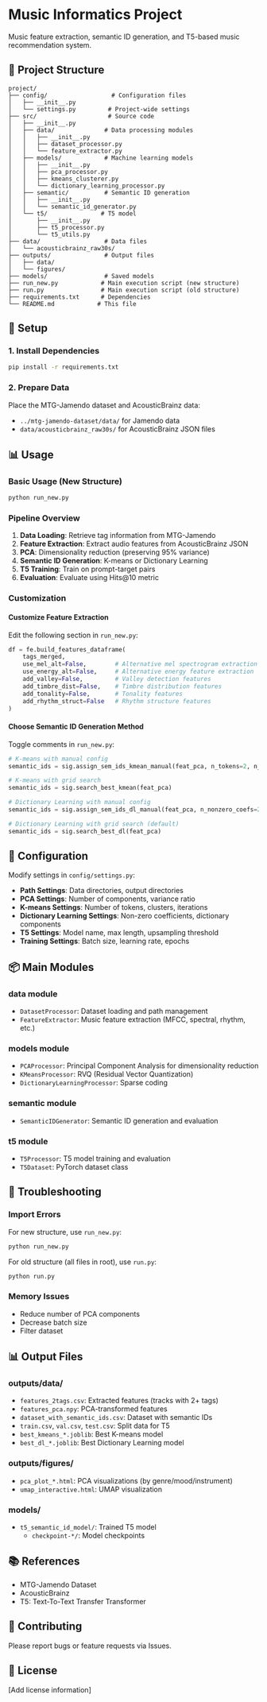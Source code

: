 # Music Informatics Project

Music feature extraction, semantic ID generation, and T5-based music recommendation system.

## 📁 Project Structure

```
project/
├── config/                  # Configuration files
│   ├── __init__.py
│   └── settings.py         # Project-wide settings
├── src/                    # Source code
│   ├── __init__.py
│   ├── data/              # Data processing modules
│   │   ├── __init__.py
│   │   ├── dataset_processor.py
│   │   └── feature_extractor.py
│   ├── models/            # Machine learning models
│   │   ├── __init__.py
│   │   ├── pca_processor.py
│   │   ├── kmeans_clusterer.py
│   │   └── dictionary_learning_processor.py
│   ├── semantic/          # Semantic ID generation
│   │   ├── __init__.py
│   │   └── semantic_id_generator.py
│   └── t5/               # T5 model
│       ├── __init__.py
│       ├── t5_processor.py
│       └── t5_utils.py
├── data/                  # Data files
│   └── acousticbrainz_raw30s/
├── outputs/               # Output files
│   ├── data/
│   └── figures/
├── models/                # Saved models
├── run_new.py            # Main execution script (new structure)
├── run.py                # Main execution script (old structure)
├── requirements.txt      # Dependencies
└── README.md            # This file
```

## 🚀 Setup

### 1. Install Dependencies

```bash
pip install -r requirements.txt
```

### 2. Prepare Data

Place the MTG-Jamendo dataset and AcousticBrainz data:
- `../mtg-jamendo-dataset/data/` for Jamendo data
- `data/acousticbrainz_raw30s/` for AcousticBrainz JSON files

## 📊 Usage

### Basic Usage (New Structure)

```bash
python run_new.py
```

### Pipeline Overview

1. **Data Loading**: Retrieve tag information from MTG-Jamendo
2. **Feature Extraction**: Extract audio features from AcousticBrainz JSON
3. **PCA**: Dimensionality reduction (preserving 95% variance)
4. **Semantic ID Generation**: K-means or Dictionary Learning
5. **T5 Training**: Train on prompt-target pairs
6. **Evaluation**: Evaluate using Hits@10 metric

### Customization

#### Customize Feature Extraction

Edit the following section in `run_new.py`:

```python
df = fe.build_features_dataframe(
    tags_merged,
    use_mel_alt=False,        # Alternative mel spectrogram extraction
    use_energy_alt=False,     # Alternative energy feature extraction
    add_valley=False,         # Valley detection features
    add_timbre_dist=False,    # Timbre distribution features
    add_tonality=False,       # Tonality features
    add_rhythm_struct=False   # Rhythm structure features
)
```

#### Choose Semantic ID Generation Method

Toggle comments in `run_new.py`:

```python
# K-means with manual config
semantic_ids = sig.assign_sem_ids_kmean_manual(feat_pca, n_tokens=2, n_clusters=32)

# K-means with grid search
semantic_ids = sig.search_best_kmean(feat_pca)

# Dictionary Learning with manual config
semantic_ids = sig.assign_sem_ids_dl_manual(feat_pca, n_nonzero_coefs=2)

# Dictionary Learning with grid search (default)
semantic_ids = sig.search_best_dl(feat_pca)
```

## 📝 Configuration

Modify settings in `config/settings.py`:

- **Path Settings**: Data directories, output directories
- **PCA Settings**: Number of components, variance ratio
- **K-means Settings**: Number of tokens, clusters, iterations
- **Dictionary Learning Settings**: Non-zero coefficients, dictionary components
- **T5 Settings**: Model name, max length, upsampling threshold
- **Training Settings**: Batch size, learning rate, epochs

## 📦 Main Modules

### data module
- `DatasetProcessor`: Dataset loading and path management
- `FeatureExtractor`: Music feature extraction (MFCC, spectral, rhythm, etc.)

### models module
- `PCAProcessor`: Principal Component Analysis for dimensionality reduction
- `KMeansProcessor`: RVQ (Residual Vector Quantization)
- `DictionaryLearningProcessor`: Sparse coding

### semantic module
- `SemanticIDGenerator`: Semantic ID generation and evaluation

### t5 module
- `T5Processor`: T5 model training and evaluation
- `T5Dataset`: PyTorch dataset class

## 🔧 Troubleshooting

### Import Errors

For new structure, use `run_new.py`:

```bash
python run_new.py
```

For old structure (all files in root), use `run.py`:

```bash
python run.py
```

### Memory Issues

- Reduce number of PCA components
- Decrease batch size
- Filter dataset

## 📊 Output Files

### outputs/data/
- `features_2tags.csv`: Extracted features (tracks with 2+ tags)
- `features_pca.npy`: PCA-transformed features
- `dataset_with_semantic_ids.csv`: Dataset with semantic IDs
- `train.csv`, `val.csv`, `test.csv`: Split data for T5
- `best_kmeans_*.joblib`: Best K-means model
- `best_dl_*.joblib`: Best Dictionary Learning model

### outputs/figures/
- `pca_plot_*.html`: PCA visualizations (by genre/mood/instrument)
- `umap_interactive.html`: UMAP visualization

### models/
- `t5_semantic_id_model/`: Trained T5 model
  - `checkpoint-*/`: Model checkpoints

## 📚 References

- MTG-Jamendo Dataset
- AcousticBrainz
- T5: Text-To-Text Transfer Transformer

## 🤝 Contributing

Please report bugs or feature requests via Issues.

## 📄 License

[Add license information]
